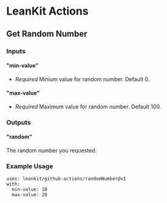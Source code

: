 # LeanKit Actions
## Get Random Number
### Inputs
#### "min-value"
* _Required_ Minium value for random number. Default 0.
#### "max-value"
* _Required_ Maximum value for random number. Default 100.
### Outputs
#### "random"
The random number you requested.
### Example Usage
```
uses: leankit/github-actions/randomNumber@v1
with:
  min-value: 10
  max-value: 20
```